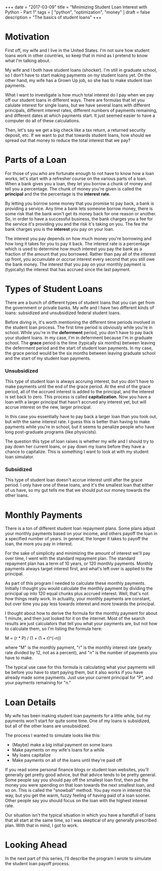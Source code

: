+++
date = "2017-03-09"
title = "Minimizing Student Loan Interest with Python - Part 1"
tags = [
    "python",
    "optimization",
    "money"
]
draft = false
description = "The basics of student loans"
+++

# Motivation
First off, my wife and I live in the United States. I'm not sure how student loans work in other countries, so keep that in mind as I pretend to know what I'm talking about.

My wife and I both have student loans (shocker). I'm still in graduate school, so I don't have to start making payments on my student loans yet. On the other hand, my wife has a Grown Up job, so she has to make student loan payments.

What I want to investigate is how much total interest do I pay when we pay off our student loans in different ways. There are formulas that let you calulate interest for single loans, but we have several loans with different principals, different interest rates, different numbers of payments remaining, and different dates at which payments start. It just seemed easier to have a computer do all of these calculations.

Then, let's say we get a big check like a tax return, a returned security deposit, etc. If we want to put that towards student loans, how should we spread out that money to reduce the total interest that we pay?

# Parts of a Loan
For those of you who are fortunate enough to not have to know how a loan works, let's start with a refresher course on the various parts of a loan. When a bank gives you a loan, they let you borrow a chunk of money and tell you a percentage. The chunk of money you're given is called the **principal** and the the percentage is the **interest rate**. 

By letting you borrow some money that you promise to pay back, a bank is providing a service. Any time a bank lets someone borrow money, there is some risk that the bank won't get its money back for one reason or another. So, in order to have a successful business, the bank charges you a fee for the service it's providing you and the risk it's taking on you. The fee the bank charges you is the **interest** you pay on your loan.

The interest you pay depends on how much money you're borrowing and how long it takes for you to pay it back. The interest rate is a percentage which is used to determine how much interest you pay the bank as a fraction of the amount that you borrowed. Rather than pay all of the interest up front, you accumulate or *accrue* interest every second that you still owe the bank money. The interest that you pay on your monthly payment is (typically) the interest that has accrued since the last payment.

# Types of Student Loans
There are a bunch of different types of student loans that you can get from the government or private banks. My wife and I have two different kinds of loans: subsidized and unsubsidized federal student loans.

Before diving in, it's worth mentioning the different time periods involved in the student loan process. The first time period is obviously while you're in school. While you're in the **deferrment** period, you don't have to pay back your student loans. In my case, I'm in deferrment because I'm in graduate school. The **grace** period is the time (typically six months) between leaving the deferrment period and the start of student loan payments. In my case, the grace period would be the six months between leaving graduate school and the start of my student loan payments.

### Unsubsidized
This type of student loan is always accruing interest, but you don't have to make payments until the end of the grace period. At the end of the grace period, all of the accrued interest is added to the principal, and the interest is set back to zero. This process is called **capitalization**. Now you have a loan with a larger principal that hasn't accrued any interest yet, but will accrue interest on the new, larger principal. 

In this case you essentially have to pay back a larger loan than you took out, but with the same interest rate. I guess this is better than having to make payments while you're in school, but it seems to penalize people who have long post-graduate programs (like physicists). 

The question this type of loan raises is whether my wife and I should try to pay down her current loans, or pay down my loans before they have a chance to capitalize. This is something I want to look at with my student loan simulator.



### Subsidized
This type of student loan doesn't accrue interest until after the grace period. I only have one of these loans, and it's the smallest loan that either of us have, so my gut tells me that we should put our money towards the other loans.



# Monthly Payments
There is a ton of different student loan repayment plans. Some plans adjust your monthly payments based on your income, and others payoff the loan in a specified number of years. In general, the longer it takes to payoff the loan, the more you pay in interest. 

For the sake of simplicity and minimizing the amount of interest we'll pay over time, I went with the standard repayment plan. The standard repayment plan has a term of 10 years, or 120 monthly payments. Monthly payments always target interest first, and what's left over is applied to the principal. 

As part of this program I needed to calculate these monthly payments. Initially I thought you would calculate the monthly payment by dividing the principal up into 120 equal chunks plus accrued interest. Well, that's not how things really work. In actuality, your monthly payments are constant, but over time you pay less towards interest and more towards the principal.

I thought about how to derive the formula for the monthly payment for about 1 minute, and then just looked for it on the internet. Most of the search results are just calculators that tell you what your payments are, but not how to calculate them, so I'm listing the formula here:

M = (r * P) / (1 + (1 + r)^(-n))

where "M" is the monthly payment, "r" is the monthly interest rate (yearly rate divided by 12, not as a percent), and "n" is the number of payments you have to make. 

The typical use case for this formula is calculating what your payments will be before you have to start paying them, but it also works if you have already made some payments. Just use your current principal for "P", and your payments remaining for "n."

# Loan Details
My wife has been making student loan payments for a little while, but my payments won't start for quite some time. One of my loans is subsidized, but all of the other loans are unsubsidized.

The process I wanted to simulate looks like this:

- (Maybe) make a big initial payment on some loans
- Make payments on my wife's loans for a while
- My loans capitalize
- Make payments on all of the loans until they're paid off  
  

If you read some personal finance blogs or student loan websites, you'll generally get pretty good advice, but that advice tends to be pretty general. Some people say you should pay off the smallest loan first, then put the money you were spending on that loan towards the next smallest loan, and so on. This is called the "snowball" method. You pay more in interest this way, but you get the warm, fuzzy feeling of having paid of a loan sooner. Other people say you should focus on the loan with the highest interest rate.

Our situation isn't the typical situation in which you have a handfull of loans that all start at the same time, so I was skeptical of any generally prescribed plan. With that in mind, I got to work.

# Looking Ahead
In the next part of this series, I'll describe the program I wrote to simulate the student loan payoff process.
